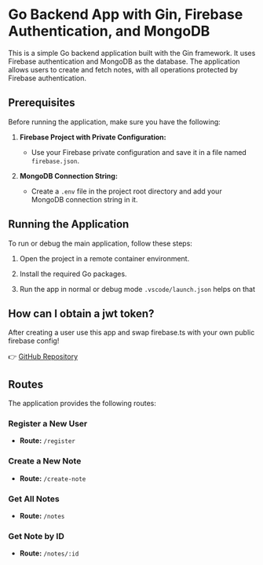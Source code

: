# Go Backend App with Gin, Firebase Authentication, and MongoDB

This is a simple Go backend application built with the Gin framework. It uses Firebase authentication and MongoDB as the database. The application allows users to create and fetch notes, with all operations protected by Firebase authentication.

## Prerequisites

Before running the application, make sure you have the following:

1. **Firebase Project with Private Configuration:**
   - Use your Firebase private configuration and save it in a file named `firebase.json`.

2. **MongoDB Connection String:**
   - Create a `.env` file in the project root directory and add your MongoDB connection string in it.

## Running the Application

To run or debug the main application, follow these steps:

1. Open the project in a remote container environment.

2. Install the required Go packages.

3. Run the app in normal or debug mode `.vscode/launch.json` helps on that

## How can I obtain a jwt token?

After creating a user use this app and swap firebase.ts with your own public firebase config! 

👉 [GitHub Repository](https://github.com/goodtoseeu57/firebase-react-login/tree/master)

## Routes

The application provides the following routes:

### Register a New User

- **Route:** `/register`

### Create a New Note

- **Route:** `/create-note`

### Get All Notes

- **Route:** `/notes`


### Get Note by ID

- **Route:** `/notes/:id`


